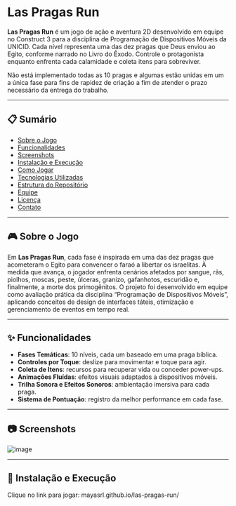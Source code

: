 # Las Pragas Run

**Las Pragas Run** é um jogo de ação e aventura 2D desenvolvido em equipe no Construct 3 para a disciplina de Programação de Dispositivos Móveis da UNICID. Cada nível representa uma das dez pragas que Deus enviou ao Egito, conforme narrado no Livro do Êxodo. Controle o protagonista enquanto enfrenta cada calamidade e coleta itens para sobreviver.

Não está implementado todas as 10 pragas e algumas estão unidas em um a única fase para fins de rapidez de criação a fim de atender o prazo necessário da entrega do trabalho.

---

## 📋 Sumário

- [Sobre o Jogo](#-sobre-o-jogo)  
- [Funcionalidades](#-funcionalidades)  
- [Screenshots](#-screenshots)  
- [Instalação e Execução](#-instalação-e-execução)  
- [Como Jogar](#-como-jogar)  
- [Tecnologias Utilizadas](#-tecnologias-utilizadas)  
- [Estrutura do Repositório](#-estrutura-do-repositório)  
- [Equipe](#-equipe)  
- [Licença](#-licença)  
- [Contato](#-contato)  

---

## 🎮 Sobre o Jogo

Em **Las Pragas Run**, cada fase é inspirada em uma das dez pragas que acometeram o Egito para convencer o faraó a libertar os israelitas. À medida que avança, o jogador enfrenta cenários afetados por sangue, rãs, piolhos, moscas, peste, úlceras, granizo, gafanhotos, escuridão e, finalmente, a morte dos primogênitos. O projeto foi desenvolvido em equipe como avaliação prática da disciplina “Programação de Dispositivos Móveis”, aplicando conceitos de design de interfaces táteis, otimização e gerenciamento de eventos em tempo real.

---

## ✨ Funcionalidades

- **Fases Temáticas**: 10 níveis, cada um baseado em uma praga bíblica.  
- **Controles por Toque**: deslize para movimentar e toque para agir.  
- **Coleta de Itens**: recursos para recuperar vida ou conceder power-ups.  
- **Animações Fluídas**: efeitos visuais adaptados a dispositivos móveis.  
- **Trilha Sonora e Efeitos Sonoros**: ambientação imersiva para cada praga.  
- **Sistema de Pontuação**: registro da melhor performance em cada fase.

---

## 📷 Screenshots

![image](https://github.com/user-attachments/assets/ca29a34c-7aa4-472f-92a6-9b764e587f6e)


---

## 🚀 Instalação e Execução

Clique no link para jogar: mayasrl.github.io/las-pragas-run/
